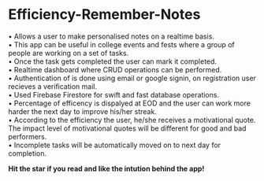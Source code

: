# Efficiency-Remember-Notes
• Allows a user to make personalised notes  on a realtime basis.<br/>
• This app can be useful in college events and fests where a group of people are working on a set of tasks.<br/>
• Once the task gets completed the user can mark it completed.<br/>
• Realtime dashboard where CRUD operations can be performed.<br/>
• Authentication of is done using email or google signin, on registration user recieves a verification mail.<br/>
• Used Firebase Firestore for swift and fast database operations.<br/>
• Percentage of efficency is dispalyed at EOD and the user can work more harder the next day to improve his/her streak. <br/>
• According to the efficiency the user, he/she receives a motivational quote. The impact level of motivational quotes will be different for good and bad performers.<br/>
• Incomplete tasks will be automatically moved on to next day for completion.


<b>Hit the star if you read and like the intution behind the app!</b>
